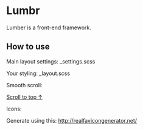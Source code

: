 Lumbr
=============

Lumber is a front-end framework.


How to use
-------

Main layout settings: _settings.scss

Your styling: _layout.scss

Smooth scroll:

<a data-scroll data-options='{ "easing": "easeOutCubic" }' href="#wrapper">Scroll to top &#8593;</a>

Icons: 

Generate using this: http://realfavicongenerator.net/